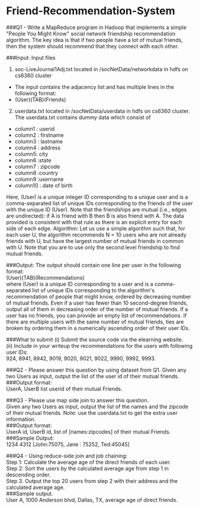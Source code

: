 # Friend-Recommendation-System

###Q1 - Write a MapReduce program in Hadoop that implements a simple "People You Might Know" social network friendship recommendation algorithm. The key idea is that if two people have a lot of mutual friends, then the system should recommend that they connect with each other.  

###Input: Input files
1. soc-LiveJournal1Adj.txt located in /socNetData/networkdata in hdfs on cs6360 cluster  
 + The input contains the adjacency list and has multiple lines in the following format:  
 + (User)(TAB)(Friends)  
2. userdata.txt located in /socNetData/userdata in hdfs on cs6360 cluster. The userdata.txt contains dummy data which consist of  

+ column1 : userid
+ column2 : firstname
+ column3 : lastname
+ column4 : address
+ column5: city
+ column6 :state
+ column7 : zipcode
+ column8 :country
+ column9 :username
+ column10 : date of birth  

Here, (User) is a unique integer ID corresponding to a unique user and <Friends> is a comma-separated list of unique IDs corresponding to the friends of the user with the unique ID (User). Note that the friendships are mutual (i.e., edges are undirected): if A is friend with B then B is also friend with A. The data provided is consistent with that rule as there is an explicit entry for each side of each edge. Algorithm: Let us use a simple algorithm such that, for each user U, the algorithm recommends N = 10 users who are not already friends with U, but have the largest number of mutual friends in common with U. Note that you are to use only the second level friendship to find mutual friends.  

###Output: The output should contain one line per user in the following format:  
(User)(TAB)(Recommendations)  
where (User) is a unique ID corresponding to a user and <Recommendations> is a comma-separated list of unique IDs corresponding to the algorithm's recommendation of people that <User> might know, ordered by decreasing number of mutual friends. Even if a user has fewer than 10 second-degree friends, output all of them in decreasing order of the number of mutual friends. If a user has no friends, you can provide an empty list of recommendations. If there are multiple users with the same number of mutual friends, ties are broken by ordering them in a numerically ascending order of their user IDs.

###What to submit
(i) Submit the source code via the elearning website.   
(ii) Include in your writeup the recommendations for the users with following user IDs:    
924, 8941, 8942, 9019, 9020, 9021, 9022, 9990, 9992, 9993.    

###Q2 - Please answer this question by using dataset from Q1. Given any two Users as input, output the list of the user id of their mutual friends.   
###Output format:    
UserA, UserB list userid of their mutual Friends.  

###Q3 - Please use map side join to answer this question.   
Given any two Users as input, output the list of the names and the zipcode of their mutual friends.
Note: use the userdata.txt to get the extra user information.  
###Output format:  
UserA id, UserB id, list of [names:zipcodes] of their mutual Friends.  
###Sample Output:  
1234 4312 [John:75075, Jane : 75252, Ted:45045]

###Q4 - Using reduce-side join and job chaining:  
Step 1: Calculate the average age of the direct friends of each user.  
Step 2: Sort the users by the calculated average age from step 1 in descending order.  
Step 3. Output the top 20 users from step 2 with their address and the calculated average age.  
###Sample output.  
User A, 1000 Anderson blvd, Dallas, TX, average age of direct friends.
